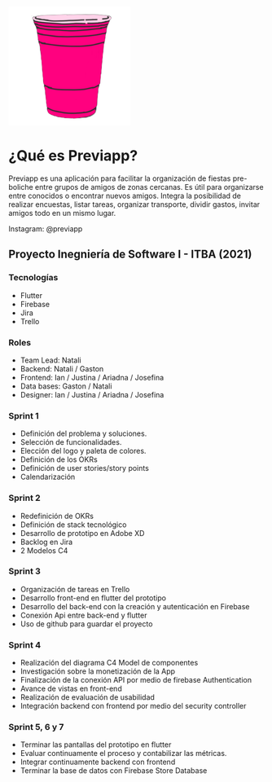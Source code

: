 ![Previapp Logo](assets/imgs/logo.png)

# ¿Qué es Previapp?
Previapp es una aplicación para facilitar la organización de fiestas pre-boliche entre grupos de amigos de zonas cercanas. Es útil para organizarse entre conocidos o encontrar nuevos amigos.
Integra la posibilidad de realizar encuestas, listar tareas, organizar transporte, dividir gastos, invitar amigos todo en un mismo lugar.

Instagram: @previapp

## Proyecto Inegniería de Software I - ITBA (2021)

### Tecnologías

- Flutter
- Firebase
- Jira
- Trello

### Roles

- Team Lead: Natali
- Backend: Natali / Gaston
- Frontend: Ian / Justina / Ariadna / Josefina
- Data bases: Gaston / Natali
- Designer: Ian / Justina / Ariadna / Josefina

### Sprint 1

- Definición del problema y soluciones.
- Selección de funcionalidades.
- Elección del logo y paleta de colores.
- Definición de los OKRs
- Definición de user stories/story points
- Calendarización

### Sprint 2

- Redefinición de OKRs
- Definición de stack tecnológico
- Desarrollo de prototipo en Adobe XD
- Backlog en Jira
- 2 Modelos C4

### Sprint 3

- Organización de tareas en Trello
- Desarrollo  front-end en flutter del prototipo
- Desarrollo del back-end con la creación y autenticación en Firebase
- Conexión Api entre back-end y flutter
- Uso de github para guardar el proyecto

### Sprint 4

- Realización del diagrama C4 Model de componentes
- Investigación sobre la monetización de la App
- Finalización de la conexión API por medio de firebase Authentication
- Avance de vistas en front-end
- Realización de evaluación de usabilidad
- Integración backend con frontend por medio del security controller

### Sprint 5, 6 y 7

- Terminar las pantallas del prototipo en flutter
- Evaluar continuamente el proceso y contabilizar las métricas. 
- Integrar continuamente backend con frontend
- Terminar la base de datos con Firebase Store Database






